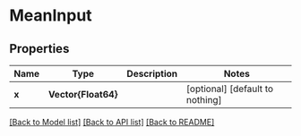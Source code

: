 # MeanInput


## Properties
Name | Type | Description | Notes
------------ | ------------- | ------------- | -------------
**x** | **Vector{Float64}** |  | [optional] [default to nothing]


[[Back to Model list]](../README.md#models) [[Back to API list]](../README.md#api-endpoints) [[Back to README]](../README.md)


